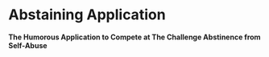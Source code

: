 # Abstaining Application
**The Humorous Application to Compete at The Challenge Abstinence from Self-Abuse**
